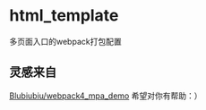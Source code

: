 <!--
 * @Description: 
 * @version: 
 * @Author: zouwenqin
 * @Date: 2023-06-06 18:26:41
 * @LastEditors: zouwenqin
 * @LastEditTime: 2023-06-06 18:53:53
-->
# html_template
多页面入口的webpack打包配置
## 灵感来自

[Blubiubiu/webpack4_mpa_demo](https://github.com/Blubiubiu/webpack4_mpa_demo)
希望对你有帮助：）